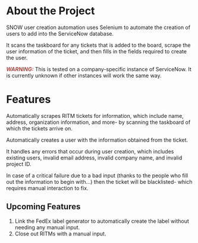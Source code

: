# About the Project

SNOW user creation automation uses Selenium to automate the creation of users to add into the ServiceNow database.

It scans the taskboard for any tickets that is added to the board, scrape the user information of the ticket, and then fills in the fields required to create the user.

<font color="#AA4A44">***WARNING:***</font> This is tested on a company-specific instance of ServiceNow. It is currently unknown if other instances will work the same way.

# Features

Automatically scrapes RITM tickets for information, which include name, address, organization information, and more- by scanning the taskboard of which the tickets arrive on.

Automatically creates a user with the information obtained from the ticket.

It handles any errors that occur during user creation, which includes existing users, invalid email address, invalid company name, and invalid project ID.

In case of a critical failure due to a bad input (thanks to the people who fill out the information to begin with...) then the ticket will be blacklisted- which requires manual interaction to fix.

## Upcoming Features

1. Link the FedEx label generator to automatically create the label without needing any manual input.
2. Close out RITMs with a manual input.